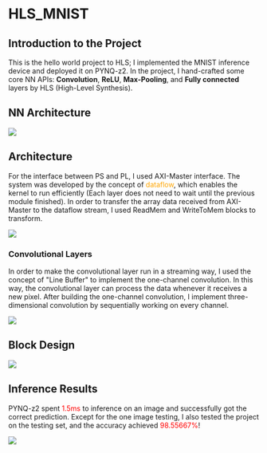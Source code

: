 # HLS_MNIST


## Introduction to the Project

This is the hello world project to HLS; I implemented the MNIST inference device and deployed it on PYNQ-z2. In the project, I hand-crafted some core NN APIs: **Convolution**, **ReLU**, **Max-Pooling**, and **Fully connected** layers by HLS (High-Level Synthesis).

## NN Architecture

![](https://i.imgur.com/uzVrweO.png)

## Architecture

For the interface between PS and PL, I used AXI-Master interface. The system was developed by the concept of <span style="color:orange">dataflow</span>, which enables the kernel to run efficiently (Each layer does not need to wait until the previous module finished). In order to transfer the array data received from AXI-Master to the dataflow stream, I used ReadMem and WriteToMem blocks to transform.

![](https://i.imgur.com/NYfLbGR.png)

### Convolutional Layers

In order to make the convolutional layer run in a streaming way, I used the concept of "Line Buffer" to implement the one-channel convolution. In this way, the convolutional layer can process the data whenever it receives a new pixel. After building the one-channel convolution, I implement three-dimensional convolution by sequentially working on every channel.

![](https://i.imgur.com/nOHPVmK.png)

## Block Design

![](https://i.imgur.com/tSPEWmu.png)

## Inference Results

PYNQ-z2 spent <span style="color:red">1.5ms</span> to inference on an image and successfully got the correct prediction. Except for the one image testing, I also tested the project on the testing set, and the accuracy achieved <span style="color:red">98.55667%</span>!

![](https://i.imgur.com/eedfY8C.png)
